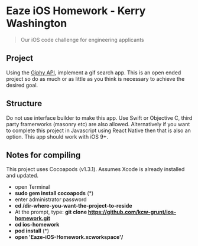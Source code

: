 # Eaze iOS Homework - Kerry Washington

>Our iOS code challenge for engineering applicants

## Project

Using the [Giphy API](https://github.com/Giphy/GiphyAPI), implement a gif search app. This is an open ended project so do as much or as little as you think is necessary to achieve the desired goal.

## Structure

Do not use interface builder to make this app. Use Swift or Objective C, third party framerworks (masonry etc) are also allowed. Alternatively if you want to complete this project in Javascript using React Native then that is also an option. This app should work with iOS 9+.

## Notes for compiling

This project uses Cocoapods (v1.3.1). Assumes Xcode is already installed and updated.

- open Terminal 
- **sudo gem install cocoapods** (*)
- enter administrator password
- **cd /dir-where-you-want-the-project-to-reside**
- At the prompt, type: **git clone https://github.com/kcw-grunt/ios-homework.git**
- **cd ios-homework**
- **pod install** (*)
- **open 'Eaze-iOS-Homework.xcworkspace'/**
